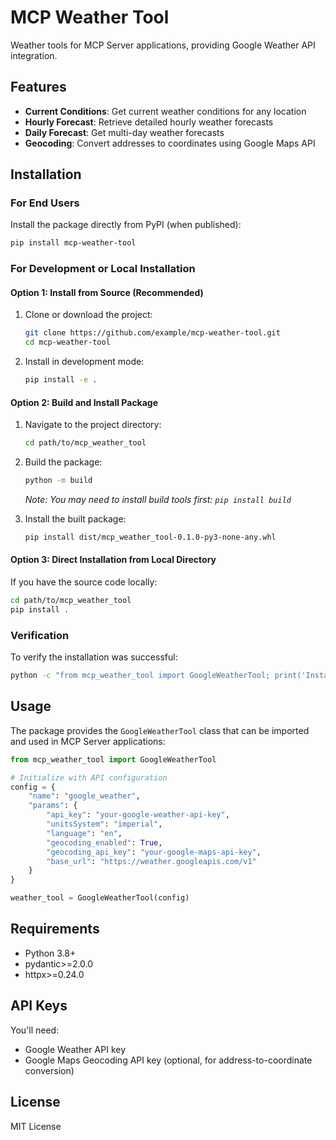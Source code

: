 ﻿# MCP Weather Tool

Weather tools for MCP Server applications, providing Google Weather API integration.

## Features

- **Current Conditions**: Get current weather conditions for any location
- **Hourly Forecast**: Retrieve detailed hourly weather forecasts
- **Daily Forecast**: Get multi-day weather forecasts
- **Geocoding**: Convert addresses to coordinates using Google Maps API

## Installation

### For End Users

Install the package directly from PyPI (when published):

```bash
pip install mcp-weather-tool
```

### For Development or Local Installation

#### Option 1: Install from Source (Recommended)

1. Clone or download the project:
   ```bash
   git clone https://github.com/example/mcp-weather-tool.git
   cd mcp-weather-tool
   ```

2. Install in development mode:
   ```bash
   pip install -e .
   ```

#### Option 2: Build and Install Package

1. Navigate to the project directory:
   ```bash
   cd path/to/mcp_weather_tool
   ```

2. Build the package:
   ```bash
   python -m build
   ```
   *Note: You may need to install build tools first: `pip install build`*

3. Install the built package:
   ```bash
   pip install dist/mcp_weather_tool-0.1.0-py3-none-any.whl
   ```

#### Option 3: Direct Installation from Local Directory

If you have the source code locally:

```bash
cd path/to/mcp_weather_tool
pip install .
```

### Verification

To verify the installation was successful:

```bash
python -c "from mcp_weather_tool import GoogleWeatherTool; print('Installation successful!')"
```

## Usage

The package provides the `GoogleWeatherTool` class that can be imported and used in MCP Server applications:

```python
from mcp_weather_tool import GoogleWeatherTool

# Initialize with API configuration
config = {
    "name": "google_weather",
    "params": {
        "api_key": "your-google-weather-api-key",
        "unitsSystem": "imperial",
        "language": "en",
        "geocoding_enabled": True,
        "geocoding_api_key": "your-google-maps-api-key",
        "base_url": "https://weather.googleapis.com/v1"
    }
}

weather_tool = GoogleWeatherTool(config)
```

## Requirements

- Python 3.8+
- pydantic>=2.0.0
- httpx>=0.24.0

## API Keys

You'll need:
- Google Weather API key
- Google Maps Geocoding API key (optional, for address-to-coordinate conversion)

## License

MIT License